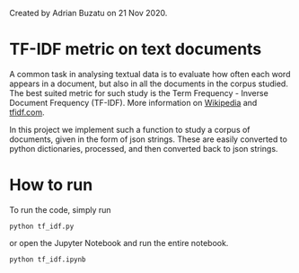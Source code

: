 Created by Adrian Buzatu on 21 Nov 2020.

# TF-IDF metric on text documents

A common task in analysing textual data is to evaluate how often each word appears in a document, but also in all the documents in the corpus studied. The best suited metric for such study is the Term Frequency - Inverse Document Frequency (TF-IDF). More information on [Wikipedia](https://en.wikipedia.org/wiki/Tf%E2%80%93idf) and [tfidf.com](http://tfidf.com/). 

In this project we implement such a function to study a corpus of documents, given in the form of json strings. These are easily converted to python dictionaries, processed, and then converted back to json strings.

# How to run

To run the code, simply run
```
python tf_idf.py
```

or open the Jupyter Notebook and run the entire notebook.
```
python tf_idf.ipynb
```
